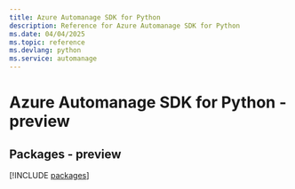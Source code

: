 ```yaml
---
title: Azure Automanage SDK for Python
description: Reference for Azure Automanage SDK for Python
ms.date: 04/04/2025
ms.topic: reference
ms.devlang: python
ms.service: automanage
---
```

# Azure Automanage SDK for Python - preview
## Packages - preview
[!INCLUDE [packages](automanage-index.md)]
